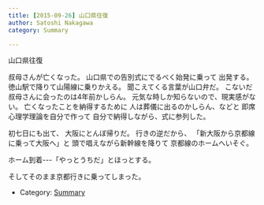 ```yaml
---
title: [2015-09-26] 山口県往復
author: Satoshi Nakagawa
category: Summary

---
```


山口県往復

 叔母さんが亡くなった。
山口県での告別式にでるべく始発に乗って
出発する。
徳山駅で降りて山陽線に乗りかえる。
聞こえてくる言葉が山口弁だ。
こないだ叔母さんに会ったのは4年前かしらん。
元気な時しか知らないので、現実感がない。
亡くなったことを納得するために
人は葬儀に出るのかしらん、などと
即席心理学理論を自分で作って
自分で納得しながら、式に参列した。

 初七日にも出て、
大阪にとんぼ帰りだ。
行きの逆だから、
「新大阪から京都線に乗って大阪へ」と
頭で唱えながら新幹線を降りて
京都線のホームへいそぐ。

 ホーム到着---「やっとうちだ」とほっとする。

 そしてそのまま京都行きに乗ってしまった。

- Category: [Summary](https://merapano.github.io/categories.html#Summary)

